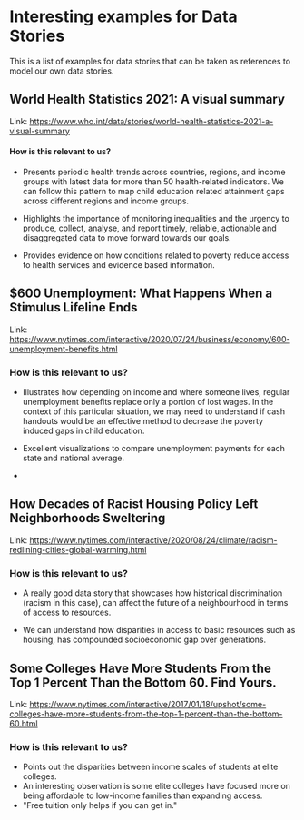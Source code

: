 # Interesting examples for Data Stories

This is a list of examples for data stories that can be taken as references to model our own data stories.

## World Health Statistics 2021: A visual summary
Link: https://www.who.int/data/stories/world-health-statistics-2021-a-visual-summary

#### How is this relevant to us?
- Presents periodic health trends across countries, regions, and income groups with latest data for more than 50 health-related indicators. We can follow this pattern to map child education related attainment gaps across different regions and income groups.

- Highlights the importance of monitoring inequalities and the urgency to produce, collect, analyse, and report timely, reliable, actionable and disaggregated data to move forward towards our goals.

- Provides evidence on how conditions related to poverty reduce access to health services and evidence based information.


## $600 Unemployment: What Happens When a Stimulus Lifeline Ends
Link: https://www.nytimes.com/interactive/2020/07/24/business/economy/600-unemployment-benefits.html

### How is this relevant to us?
- Illustrates how depending on income and where someone lives, regular unemployment benefits replace only a portion of lost wages. In the context of this particular situation, we may need to understand if cash handouts would be an effective method to decrease the poverty induced gaps in child education.

- Excellent visualizations to compare unemployment payments for each state and national average.

- 


## How Decades of Racist Housing Policy Left Neighborhoods Sweltering
Link: https://www.nytimes.com/interactive/2020/08/24/climate/racism-redlining-cities-global-warming.html

### How is this relevant to us?
- A really good data story that showcases how historical discrimination (racism in this case), can affect the future of a neighbourhood in terms of access to resources.

- We can understand how disparities in access to basic resources such as housing, has compounded socioeconomic gap over generations.


## Some Colleges Have More Students From the Top 1 Percent Than the Bottom 60. Find Yours.
Link: https://www.nytimes.com/interactive/2017/01/18/upshot/some-colleges-have-more-students-from-the-top-1-percent-than-the-bottom-60.html

### How is this relevant to us?
- Points out the disparities between income scales of students at elite colleges.
- An interesting observation is some elite colleges have focused more on being affordable to low-income families than expanding access.
- "Free tuition only helps if you can get in."